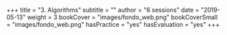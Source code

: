 +++
title = "3. Algorithms"
subtitle = ""
author = "6 sessions"
date = "2019-05-13"
weight = 3
bookCover = "images/fondo_web.png"
bookCoverSmall = "images/fondo_web.png"
hasPractice = "yes"
hasEvaluation = "yes"
+++